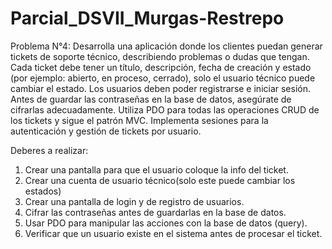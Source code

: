 # Parcial_DSVII_Murgas-Restrepo

Problema N°4:
Desarrolla una aplicación donde los clientes puedan generar tickets de soporte técnico,
describiendo problemas o dudas que tengan. Cada ticket debe tener un título,
descripción, fecha de creación y estado (por ejemplo: abierto, en proceso, cerrado), solo
el usuario técnico puede cambiar el estado. Los usuarios deben poder registrarse e iniciar
sesión. Antes de guardar las contraseñas en la base de datos, asegúrate de cifrarlas
adecuadamente. Utiliza PDO para todas las operaciones CRUD de los tickets y sigue el
patrón MVC. Implementa sesiones para la autenticación y gestión de tickets por usuario.

Deberes a realizar:

1. Crear una pantalla para que el usuario coloque la info del ticket.
2. Crear una cuenta de usuario técnico(solo este puede cambiar los estados)
3. Crear una pantalla de login y de registro de usuarios.
4. Cifrar las contraseñas antes de guardarlas en la base de datos.
5. Usar PDO para manipular las acciones con la base de datos (query).
6. Verificar que un usuario existe en el sistema antes de procesar el ticket.

